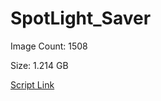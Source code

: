 # SpotLight_Saver

Image Count: 1508

Size: 1.214 GB

[Script Link](https://github.com/liuyal/Archive/blob/master/Python/Utilities/Miscellaneous/spotlight_saver.py)